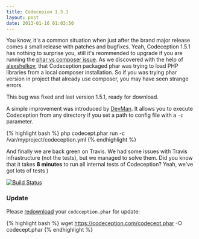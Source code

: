 ```yaml
---
title: Codecepion 1.5.1
layout: post
date: 2013-01-16 01:03:50
---
```


You know, it's a common situation when just after the brand major release comes a small release with patches and bugfixes. Yeah, Codeception 1.5.1 has nothing to surprise you, still it's reommended to upgrade if you are running the [phar vs composer issue](https://github.com/Codeception/Codeception/issues/107). 
As we discovered with the help of [alexshelkov](https://github.com/alexshelkov), that Codeception packaged phar was trying to load PHP libraries from a local composer installation. So if you was trying phar version in project that already use composer, you may have seen strange errors. 

This bug was fixed and last version 1.5.1, ready for download.

A simple improvement was introduced by [DevMan](https://github.com/Dev-Man). It allows you to execute Codeception from any directory if you set a path to config file with a `-c` parameter.

{% highlight bash %}
php codecept.phar run -c /var/myproject/codeception.yml
{% endhighlight %}

And finally we are back green on Travis. We had some issues with Travis infrastructure (not the tests), but we managed to solve them. Did you know that it takes **8 minutes** to run all internal tests of Codeception? Yeah, we've got lots of tests )

[![Build Status](https://travis-ci.org/Codeception/Codeception.png?branch=master)](https://travis-ci.org/Codeception/Codeception)

### Update

Please [redownload](https://codeception.com/thanks.html) your `codeception.phar` for update:

{% highlight bash %}
wget https://codeception.com/codecept.phar -O codecept.phar
{% endhighlight %}